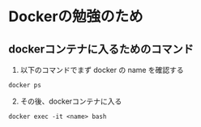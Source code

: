# Dockerの勉強のため
## dockerコンテナに入るためのコマンド
1. 以下のコマンドでまず docker の name を確認する
```
docker ps
```
2. その後、dockerコンテナに入る
```
docker exec -it <name> bash
```


